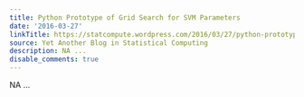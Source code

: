 ```yaml
---
title: Python Prototype of Grid Search for SVM Parameters
date: '2016-03-27'
linkTitle: https://statcompute.wordpress.com/2016/03/27/python-prototype-of-grid-search-for-svm-parameters/
source: Yet Another Blog in Statistical Computing
description: NA ...
disable_comments: true
---
```

NA ...
